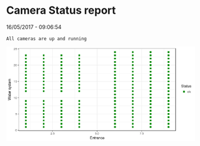 Camera Status report
================
16/05/2017 - 09:06:54

    All cameras are up and running

![](camreport_files/figure-markdown_github/unnamed-chunk-2-1.png)
